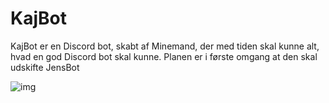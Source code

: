 # KajBot

KajBot er en Discord bot, skabt af Minemand, der med tiden skal kunne alt, hvad en god Discord bot skal kunne.
Planen er i første omgang at den skal udskifte JensBot

![img](https://kajstech.support/kaj.png)
